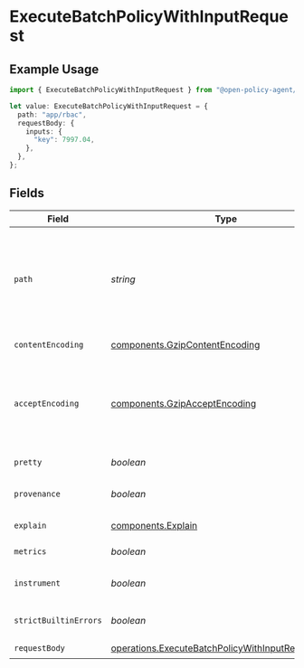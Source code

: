 # ExecuteBatchPolicyWithInputRequest

## Example Usage

```typescript
import { ExecuteBatchPolicyWithInputRequest } from "@open-policy-agent/opa/sdk/models/operations";

let value: ExecuteBatchPolicyWithInputRequest = {
  path: "app/rbac",
  requestBody: {
    inputs: {
      "key": 7997.04,
    },
  },
};
```

## Fields

| Field                                                                                                                                                                                                                                                                        | Type                                                                                                                                                                                                                                                                         | Required                                                                                                                                                                                                                                                                     | Description                                                                                                                                                                                                                                                                  | Example                                                                                                                                                                                                                                                                      |
| ---------------------------------------------------------------------------------------------------------------------------------------------------------------------------------------------------------------------------------------------------------------------------- | ---------------------------------------------------------------------------------------------------------------------------------------------------------------------------------------------------------------------------------------------------------------------------- | ---------------------------------------------------------------------------------------------------------------------------------------------------------------------------------------------------------------------------------------------------------------------------- | ---------------------------------------------------------------------------------------------------------------------------------------------------------------------------------------------------------------------------------------------------------------------------- | ---------------------------------------------------------------------------------------------------------------------------------------------------------------------------------------------------------------------------------------------------------------------------- |
| `path`                                                                                                                                                                                                                                                                       | *string*                                                                                                                                                                                                                                                                     | :heavy_check_mark:                                                                                                                                                                                                                                                           | The path separator is used to access values inside object and array documents. If the path indexes into an array, the server will attempt to convert the array index to an integer. If the path element cannot be converted to an integer, the server will respond with 404. | app/rbac                                                                                                                                                                                                                                                                     |
| `contentEncoding`                                                                                                                                                                                                                                                            | [components.GzipContentEncoding](../../../sdk/models/components/gzipcontentencoding.md)                                                                                                                                                                                      | :heavy_minus_sign:                                                                                                                                                                                                                                                           | Indicates that the request body is gzip encoded                                                                                                                                                                                                                              |                                                                                                                                                                                                                                                                              |
| `acceptEncoding`                                                                                                                                                                                                                                                             | [components.GzipAcceptEncoding](../../../sdk/models/components/gzipacceptencoding.md)                                                                                                                                                                                        | :heavy_minus_sign:                                                                                                                                                                                                                                                           | Indicates the server should respond with a gzip encoded body. The server will send the compressed response only if its length is above `server.encoding.gzip.min_length` value. See the configuration section                                                                |                                                                                                                                                                                                                                                                              |
| `pretty`                                                                                                                                                                                                                                                                     | *boolean*                                                                                                                                                                                                                                                                    | :heavy_minus_sign:                                                                                                                                                                                                                                                           | If parameter is `true`, response will formatted for humans.                                                                                                                                                                                                                  |                                                                                                                                                                                                                                                                              |
| `provenance`                                                                                                                                                                                                                                                                 | *boolean*                                                                                                                                                                                                                                                                    | :heavy_minus_sign:                                                                                                                                                                                                                                                           | If parameter is true, response will include build/version info in addition to the result.                                                                                                                                                                                    |                                                                                                                                                                                                                                                                              |
| `explain`                                                                                                                                                                                                                                                                    | [components.Explain](../../../sdk/models/components/explain.md)                                                                                                                                                                                                              | :heavy_minus_sign:                                                                                                                                                                                                                                                           | Return query explanation in addition to result.                                                                                                                                                                                                                              |                                                                                                                                                                                                                                                                              |
| `metrics`                                                                                                                                                                                                                                                                    | *boolean*                                                                                                                                                                                                                                                                    | :heavy_minus_sign:                                                                                                                                                                                                                                                           | Return query performance metrics in addition to result.                                                                                                                                                                                                                      |                                                                                                                                                                                                                                                                              |
| `instrument`                                                                                                                                                                                                                                                                 | *boolean*                                                                                                                                                                                                                                                                    | :heavy_minus_sign:                                                                                                                                                                                                                                                           | Instrument query evaluation and return a superset of performance metrics in addition to result.                                                                                                                                                                              |                                                                                                                                                                                                                                                                              |
| `strictBuiltinErrors`                                                                                                                                                                                                                                                        | *boolean*                                                                                                                                                                                                                                                                    | :heavy_minus_sign:                                                                                                                                                                                                                                                           | Treat built-in function call errors as fatal and return an error immediately.                                                                                                                                                                                                |                                                                                                                                                                                                                                                                              |
| `requestBody`                                                                                                                                                                                                                                                                | [operations.ExecuteBatchPolicyWithInputRequestBody](../../../sdk/models/operations/executebatchpolicywithinputrequestbody.md)                                                                                                                                                | :heavy_check_mark:                                                                                                                                                                                                                                                           | The batch of inputs                                                                                                                                                                                                                                                          |                                                                                                                                                                                                                                                                              |